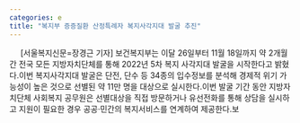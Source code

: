 ```yaml
---
categories: e
title: "복지부 증증질환 산정특례자 복지사각지대 발굴 추진"
---
```

&nbsp;&nbsp;&nbsp;&nbsp; [서울복지신문=장경근 기자] 보건복지부는 이달 26일부터 11월 18일까지 약 2개월간 전국 모든 지방자치단체를 통해 2022년 5차 복지 사각지대 발굴을 시작한다고 밝혔다.이번 복지사각지대 발굴은 단전, 단수 등 34종의 입수정보를 분석해 경제적 위기 가능성이 높은 것으로 선별된 약 11만 명을 대상으로 실시한다.이번 발굴 기간 동안 지방자치단체 사회복지 공무원은 선별대상을 직접 방문하거나 유선전화를 통해 상담을 실시하고 지원이 필요한 경우 공공·민간의 복지서비스를 연계하여 제공한다.보